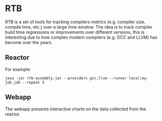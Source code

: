 # RTB

RTB is a set of tools for tracking compilers metrics (e.g. compiler size, compile time, etc.) over a
large time window.
The idea is to track compiler build time regressions or improvements over different versions, this
is interesting due to how complex modern compilers (e.g. GCC and LLVM) has become over the years.

## Reactor

For example:

```shell
java -jar rtb-assembly.jar --providers gcc,llvm --runner local:my-job.job --repeat 3
```

## Webapp

The webapp presents interactive charts on the data collected from the reactor.
